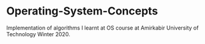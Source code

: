 # Operating-System-Concepts

Implementation of algorithms I learnt at OS course at Amirkabir University of Technology Winter 2020.
